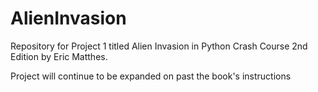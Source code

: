 # AlienInvasion
Repository for Project 1 titled Alien Invasion in Python Crash Course 2nd Edition by Eric Matthes.

Project will continue to be expanded on past the book's instructions
